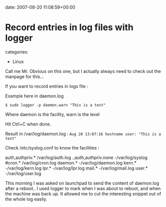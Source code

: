 


date: 2007-08-20 11:08:59+00:00


# Record entries in log files with logger

categories:
- Linux


Call me Mr. Obvious on this one, but I actually always need to check out the manpage for this...

If you want to record entries in logs file :

Example here in daemon.log

`$ sudo logger -p daemon.warn
"This is a test"`

Where daemon is the facility, warn is the level

Hit Ctrl+C when done.

Result in /var/log/daemon.log :
`Aug 20 13:07:16 hostname user: "This is a test"`


Check /etc/syslog.conf to know the facilities :

auth,authpriv.*                 /var/log/auth.log
*.*;auth,authpriv.none          -/var/log/syslog
#cron.*                         /var/log/cron.log
daemon.*                        -/var/log/daemon.log
kern.*                          -/var/log/kern.log
lpr.*                           -/var/log/lpr.log
mail.*                          -/var/log/mail.log
user.*                          -/var/log/user.log


This morning I was asked on launchpad to send the content of daemon.log after a reboot..
I used logger to mark when I was about to reboot, and when the machine was back up.
It allowed me to cut the interesting snippet out of the whole log easily.
